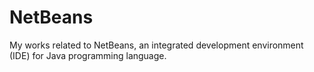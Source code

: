 # NetBeans
My works related to NetBeans, an integrated development environment (IDE) for Java programming language.
